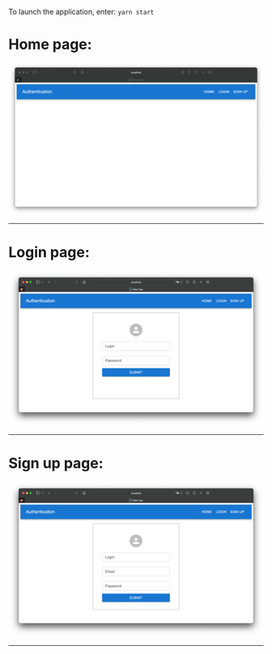 To launch the application, enter: 
` yarn start `

<h1>Home page:</h1>

![Alt text](ScreenShots/home.png)<hr>

<h1>Login page:</h1>

![Alt text](ScreenShots/login.png)<hr>

<h1>Sign up page:</h1>

![Alt text](ScreenShots/register.png)<hr>